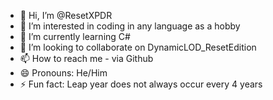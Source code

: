 - 👋 Hi, I’m @ResetXPDR
- 👀 I’m interested in coding in any language as a hobby
- 🌱 I’m currently learning C#
- 💞️ I’m looking to collaborate on DynamicLOD_ResetEdition
- 📫 How to reach me - via Github
- 😄 Pronouns: He/Him
- ⚡ Fun fact: Leap year does not always occur every 4 years

<!---
ResetXPDR/ResetXPDR is a ✨ special ✨ repository because its `README.md` (this file) appears on your GitHub profile.
You can click the Preview link to take a look at your changes.
--->
